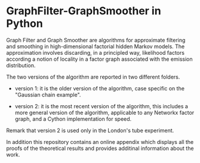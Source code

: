 # GraphFilter-GraphSmoother in Python
Graph Filter and Graph Smoother are algorithms for approximate filtering and smoothing in high-dimensional factorial hidden Markov models. The approximation involves discarding, in a principled way, likelihood factors according a notion of locality in a factor graph associated with the emission distribution.

The two versions of the algorithm are reported in two different folders.

- version 1: it is the older version of the algorithm, case specific on the "Gaussian chain example".

- version 2: it is the most recent version of the algorithm, this includes a more general version of the algorithm, applicable to any Networkx factor graph, and a Cython implementation for speed.

Remark that version 2 is used only in the London's tube experiment.

In addition this repository contains an online appendix which displays all the proofs of the theoretical results and provides additinal information about the work.